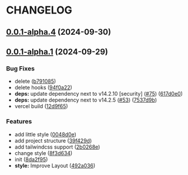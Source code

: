 # CHANGELOG

## [0.0.1-alpha.4](https://github.com/Zach677/TechTrek/compare/v0.0.1-alpha.1...v0.0.1-alpha.4) (2024-09-30)



## [0.0.1-alpha.1](https://github.com/Zach677/TechTrek/compare/39f429d9cf158453734d1d0c31d03bbf20f86d8a...v0.0.1-alpha.1) (2024-09-29)


### Bug Fixes

* delete ([b791085](https://github.com/Zach677/TechTrek/commit/b791085c56a7b914f310b9f612f0bcd64d98500c))
* delete hooks ([94f0a22](https://github.com/Zach677/TechTrek/commit/94f0a22f627397b784b7151d19d43c21b264d169))
* **deps:** update dependency next to v14.2.10 [security] ([#75](https://github.com/Zach677/TechTrek/issues/75)) ([617d0e0](https://github.com/Zach677/TechTrek/commit/617d0e0987827bc47fbd52a4390d3159241c3325))
* **deps:** update dependency next to v14.2.5 ([#53](https://github.com/Zach677/TechTrek/issues/53)) ([7537d9b](https://github.com/Zach677/TechTrek/commit/7537d9b8d1e8e4c0004cd71589436ae97de6528b))
* vercel build ([12d9f65](https://github.com/Zach677/TechTrek/commit/12d9f65dd83ed46bd1132ef1885c1979d2d844e4))


### Features

* add little style ([0048d0e](https://github.com/Zach677/TechTrek/commit/0048d0e3f4937dc8abf88adb3055211f4f89531d))
* add project structure ([39f429d](https://github.com/Zach677/TechTrek/commit/39f429d9cf158453734d1d0c31d03bbf20f86d8a))
* add tailwindcss support ([2b0268e](https://github.com/Zach677/TechTrek/commit/2b0268eca4674b641b5143badddfbccc81cee1b4))
* change style ([8f3d634](https://github.com/Zach677/TechTrek/commit/8f3d6348c4d4dc7c358dd727d49ff76ce615d587))
* init ([8da2f95](https://github.com/Zach677/TechTrek/commit/8da2f957b0d0c9d9dcace0dbe33129d93c6a936c))
* **style:** Improve Layout ([492a036](https://github.com/Zach677/TechTrek/commit/492a036fbe7bc786585d535c8a8017f496a9f3f1))



